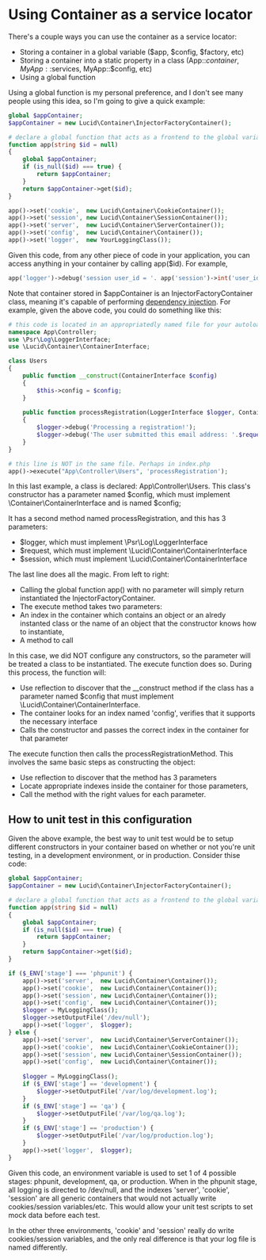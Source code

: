 # Using Container as a service locator

There's a couple ways you can use the container as a service locator:

* Storing a container in a global variable ($app, $config, $factory, etc)
* Storing a container into a static property in a class (App::$container, MyApp::$services, MyApp::$config, etc)
* Using a global function

Using a global function is my personal preference, and I don't see many people using this idea, so I'm going to give a quick example:

```php
global $appContainer;
$appContainer = new Lucid\Container\InjectorFactoryContainer();

# declare a global function that acts as a frontend to the global variable
function app(string $id = null)
{
    global $appContainer;
    if (is_null($id) === true) {
        return $appContainer;
    }
    return $appContainer->get($id);
}

app()->set('cookie',  new Lucid\Container\CookieContainer());
app()->set('session', new Lucid\Container\SessionContainer());
app()->set('server',  new Lucid\Container\ServerContainer());
app()->set('config',  new Lucid\Container\Container());
app()->set('logger',  new YourLoggingClass());
```

Given this code, from any other piece of code in your application, you can access anything in your container by calling app($id). For example,

```php
app('logger')->debug('session user_id = '. app('session')->int('user_id, 0));
```

Note that container stored in $appContainer is an InjectorFactoryContainer class, meaning it's capable of performing [dependency injection](InjectionFactory.md). For example, given the above code, you could do something like this:

```php
# this code is located in an appropriatedly named file for your autoloader to discover
namespace App\Controller;
use \Psr\Log\LoggerInterface;
use \Lucid\Container\ContainerInterface;

class Users 
{
	public function __construct(ContainerInterface $config)
	{
		$this->config = $config;
	}
	
	public function processRegistration(LoggerInterface $logger, ContainerInterface $request, ContainerInterface $session)
	{
		$logger->debug('Processing a registration!');
		$logger->debug('The user submitted this email address: '.$request->string('email'));
	}
}

# this line is NOT in the same file. Perhaps in index.php
app()->execute("App\Controller\Users", 'processRegistration');

```

In this last example, a class is declared: App\Controller\Users. This class's constructor has a parameter named $config, which must implement \Container\ContainerInterface and is named $config;

It has a second method named processRegistration, and this has 3 parameters:

* $logger, which must implement \Psr\Log\LoggerInterface
* $request, which must implement \Lucid\Container\ContainerInterface
* $session, which must implement \Lucid\Container\ContainerInterface

The last line does all the magic. From left to right:

* Calling the global function app() with no parameter will simply return instantiated the InjectorFactoryContainer. 
* The execute method takes two parameters:
 * An index in the container which contains an object or an alredy instanted class or the name of an object that the constructor knows how to instantiate,
 * A method to call

In this case, we did NOT configure any constructors, so the parameter will be treated a class to be instantiated. The execute function does so. During this process, the function will:

* Use reflection to discover that the __construct method if the class has a parameter named $config that must implement \Lucid\Container\ContainerInterface. 
* The container looks for an index named 'config', verifies that it supports the necessary interface 
* Calls the constructor and passes the correct index in the container for that parameter

The execute function then calls the processRegistrationMethod. This involves the same basic steps as constructing the object:

* Use reflection to discover that the method has 3 parameters
* Locate appropriate indexes inside the container for those parameters,
* Call the method with the right values for each parameter.

## How to unit test in this configuration

Given the above example, the best way to unit test would be to setup different constructors in your container based on whether or not you're unit testing, in a development environment, or in production. Consider thise code:

```php
global $appContainer;
$appContainer = new Lucid\Container\InjectorFactoryContainer();

# declare a global function that acts as a frontend to the global variable
function app(string $id = null)
{
    global $appContainer;
    if (is_null($id) === true) {
        return $appContainer;
    }
    return $appContainer->get($id);
}

if ($_ENV['stage'] === 'phpunit') {
	app()->set('server',  new Lucid\Container\Container());
	app()->set('cookie',  new Lucid\Container\Container());
	app()->set('session', new Lucid\Container\Container());
	app()->set('config',  new Lucid\Container\Container());
	$logger = MyLoggingClass();
	$logger->setOutputFile('/dev/null');
	app()->set('logger',  $logger);
} else {
	app()->set('server',  new Lucid\Container\ServerContainer());
	app()->set('cookie',  new Lucid\Container\CookieContainer());
	app()->set('session', new Lucid\Container\SessionContainer());
	app()->set('config',  new Lucid\Container\Container());
	
	$logger = MyLoggingClass();
	if ($_ENV['stage'] == 'development') {
		$logger->setOutputFile('/var/log/development.log');
	}
	if ($_ENV['stage'] == 'qa') {
		$logger->setOutputFile('/var/log/qa.log');
	}
	if ($_ENV['stage'] == 'production') {
		$logger->setOutputFile('/var/log/production.log');
	}
	app()->set('logger',  $logger);
}

```
Given this code, an environment variable is used to set 1 of 4 possible stages: phpunit, development, qa, or production. When in the phpunit stage, all logging is directed to /dev/null, and the indexes 'server', 'cookie', 'session' are all generic containers that would not actually write cookies/session variables/etc. This would allow your unit test scripts to set mock data before each test.

In the other three environments, 'cookie' and 'session' really do write cookies/session variables, and the only real difference is that your log file is named differently. 